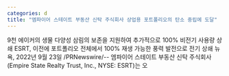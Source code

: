 ```yaml
---
categories: d
title: "엠파이어 스테이트 부동산 신탁 주식회사 상업용 포트폴리오의 탄소 중립에 도달"
---
```

9천&nbsp;에이커의&nbsp;생물&nbsp;다양성&nbsp;삼림의&nbsp;보존을&nbsp;지원하여&nbsp;추가적으로 100% 비전기&nbsp;사용량&nbsp;상쇄  ESRT, 이전에&nbsp;포트폴리오&nbsp;전체에서 100% 재생&nbsp;가능한&nbsp;풍력&nbsp;발전으로&nbsp;전기&nbsp;상쇄  뉴욕, 2022년 9월 23일 /PRNewswire/-- 엠파이어&nbsp;스테이트&nbsp;부동산&nbsp;신탁&nbsp;주식회사(Empire State Realty Trust, Inc., NYSE: ESRT)는 오